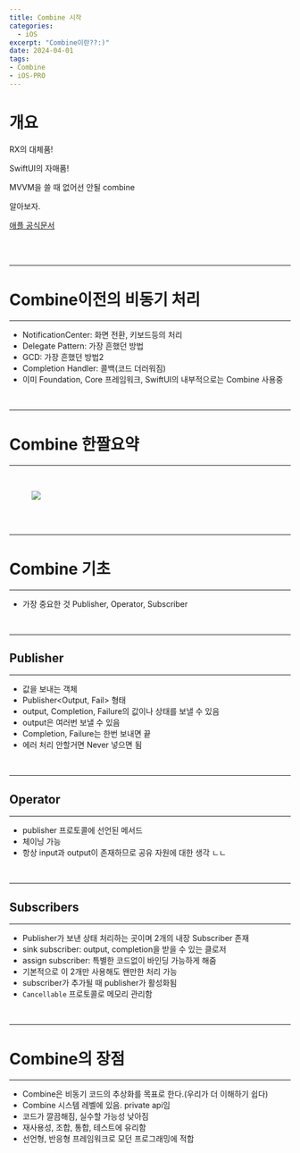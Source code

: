 ```yaml
---
title: Combine 시작
categories:
  - iOS
excerpt: "Combine이란??:)"
date: 2024-04-01
tags:
- Combine
- iOS-PRO
---
```




# 개요

RX의 대체품!

SwiftUI의 자매품!

MVVM을 쓸 때 없어선 안될 combine

알아보자.

[애플 공식문서](https://developer.apple.com/documentation/combine)


<br />
<br />

---

# Combine이전의 비동기 처리

---

-   NotificationCenter: 화면 전환, 키보드등의 처리
-   Delegate Pattern: 가장 흔했던 방법
-   GCD: 가장 흔했던 방법2
-   Completion Handler: 콜백(코드 더러워짐)
-   이미 Foundation, Core 프레임워크, SwiftUI의 내부적으로는 Combine 사용중


<br />

---

# Combine 한짤요약

---


<br />

<figure>
	<a href="https://github.com/dq-QQQ/dq-QQQ.github.io/assets/79088896/137569a2-6d70-4c4e-9826-9134efc907c1">
		<img src="https://github.com/dq-QQQ/dq-QQQ.github.io/assets/79088896/137569a2-6d70-4c4e-9826-9134efc907c1" class="w8" />
	</a>
</figure>

<br />


<br />

---

# Combine 기초

---

-   가장 중요한 것 Publisher, Operator, Subscriber

<br />

---

## Publisher

---

-   값을 보내는 객체
-   Publisher<Output, Fail> 형태
-   output, Completion, Failure의 값이나 상태를 보낼 수 있음
-   output은 여러번 보낼 수 있음
-   Completion, Failure는 한번 보내면 끝
-   에러 처리 안할거면 Never 넣으면 됨



<br />

---

## Operator

---

-   publisher 프로토콜에 선언된 메서드
-   체이닝 가능
-   항상 input과 output이 존재하므로 공유 자원에 대한 생각 ㄴㄴ



<br />

---

## Subscribers

---

-   Publisher가 보낸 상태 처리하는 곳이며 2개의 내장 Subscriber 존재
-   sink subscriber: output, completion을 받을 수 있는 클로저
-   assign subscriber: 특별한 코드없이 바인딩 가능하게 해줌
-   기본적으로 이 2개만 사용해도 왠만한 처리 가능
-   subscriber가 추가될 때 publisher가 활성화됨
-   `Cancellable` 프로토콜로 메모리 관리함

<br />

---

# Combine의 장점

---

-   Combine은 비동기 코드의 추상화를 목표로 한다.(우리가 더 이해하기 쉽다)
-   Combine 시스템 레벨에 있음. private api임
-   코드가 깔끔해짐, 실수할 가능성 낮아짐
-   재사용성, 조합, 통합, 테스트에 유리함
-   선언형, 반응형 프레임워크로 모던 프로그래밍에 적합


